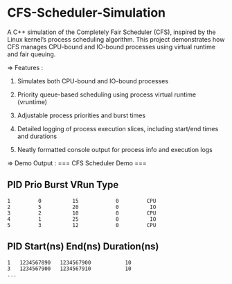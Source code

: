 # CFS-Scheduler-Simulation
A C++ simulation of the Completely Fair Scheduler (CFS), inspired by the Linux kernel’s process scheduling algorithm. This project demonstrates how CFS manages CPU-bound and IO-bound processes using virtual runtime and fair queuing.

=> Features :
1. Simulates both CPU-bound and IO-bound processes

2. Priority queue-based scheduling using process virtual runtime (vruntime)

3. Adjustable process priorities and burst times

4. Detailed logging of process execution slices, including start/end times and durations

5. Neatly formatted console output for process info and execution logs

=> Demo Output :
=== CFS Scheduler Demo ===

  PID      Prio       Burst         VRun        Type
----------------------------------------------------
    1         0          15            0         CPU
    2         5          20            0          IO
    3         2          10            0         CPU
    4         1          25            0          IO
    5         3          12            0         CPU

PID  Start(ns)          End(ns)            Duration(ns)
------------------------------------------------------------
    1   1234567890   1234567900           10
    3   1234567900   1234567910           10
    ...


